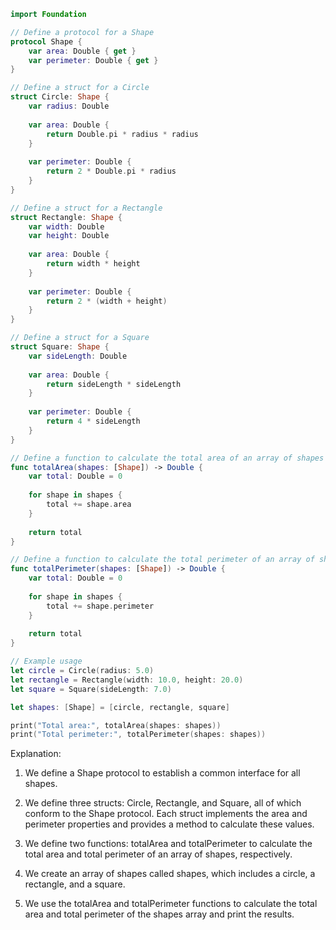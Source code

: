 ```swift
import Foundation

// Define a protocol for a Shape
protocol Shape {
    var area: Double { get }
    var perimeter: Double { get }
}

// Define a struct for a Circle
struct Circle: Shape {
    var radius: Double
    
    var area: Double {
        return Double.pi * radius * radius
    }
    
    var perimeter: Double {
        return 2 * Double.pi * radius
    }
}

// Define a struct for a Rectangle
struct Rectangle: Shape {
    var width: Double
    var height: Double
    
    var area: Double {
        return width * height
    }
    
    var perimeter: Double {
        return 2 * (width + height)
    }
}

// Define a struct for a Square
struct Square: Shape {
    var sideLength: Double
    
    var area: Double {
        return sideLength * sideLength
    }
    
    var perimeter: Double {
        return 4 * sideLength
    }
}

// Define a function to calculate the total area of an array of shapes
func totalArea(shapes: [Shape]) -> Double {
    var total: Double = 0
    
    for shape in shapes {
        total += shape.area
    }
    
    return total
}

// Define a function to calculate the total perimeter of an array of shapes
func totalPerimeter(shapes: [Shape]) -> Double {
    var total: Double = 0
    
    for shape in shapes {
        total += shape.perimeter
    }
    
    return total
}

// Example usage
let circle = Circle(radius: 5.0)
let rectangle = Rectangle(width: 10.0, height: 20.0)
let square = Square(sideLength: 7.0)

let shapes: [Shape] = [circle, rectangle, square]

print("Total area:", totalArea(shapes: shapes))
print("Total perimeter:", totalPerimeter(shapes: shapes))
```

Explanation:

1. We define a Shape protocol to establish a common interface for all shapes.

2. We define three structs: Circle, Rectangle, and Square, all of which conform to the Shape protocol. Each struct implements the area and perimeter properties and provides a method to calculate these values.

3. We define two functions: totalArea and totalPerimeter to calculate the total area and total perimeter of an array of shapes, respectively.

4. We create an array of shapes called shapes, which includes a circle, a rectangle, and a square.

5. We use the totalArea and totalPerimeter functions to calculate the total area and total perimeter of the shapes array and print the results.